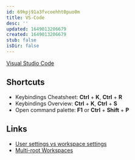 ```yaml
---
id: 69kpj91a3fvcoehht0puo0m
title: VS-Code
desc: ''
updated: 1649013206679
created: 1649013206679
stub: false
isDir: false
---
```


[Visual Studio Code](https://code.visualstudio.com/docs)

## Shortcuts

- Keybindings Cheatsheet: **Ctrl** + **K**, **Ctrl** + **R**
- Keybindings Overview: **Ctrl** + **K**, **Ctrl** + **S**
- Open command palette: **F1** or **Ctrl** + **Shift** + **P**

## Links

- [User settings vs workspace settings](https://code.visualstudio.com/docs/getstarted/settings#:~:text=Similar%20to%20User%20Settings%2C%20Workspace,folder%20in%20your%20root%20folder.)
- [Multi-root Workspaces](https://code.visualstudio.com/docs/editor/multi-root-workspaces)
